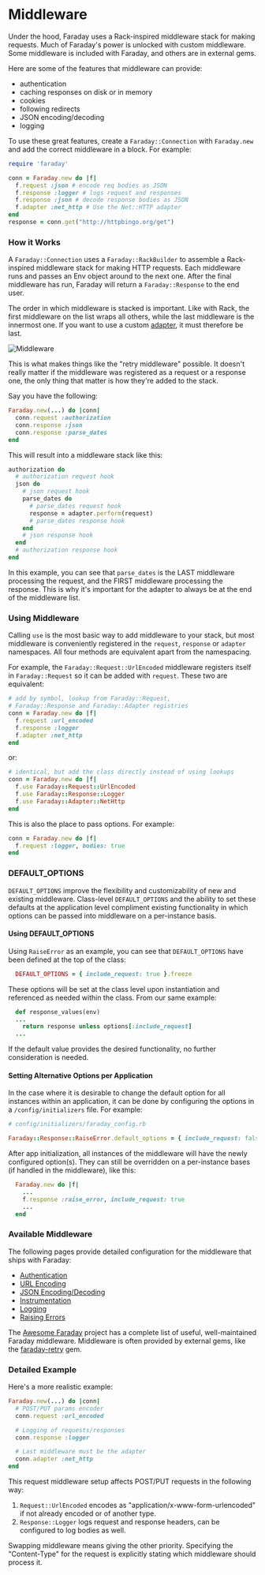 # Middleware

Under the hood, Faraday uses a Rack-inspired middleware stack for making
requests. Much of Faraday's power is unlocked with custom middleware. Some
middleware is included with Faraday, and others are in external gems.

Here are some of the features that middleware can provide:

- authentication
- caching responses on disk or in memory
- cookies
- following redirects
- JSON encoding/decoding
- logging

To use these great features, create a `Faraday::Connection` with `Faraday.new`
and add the correct middleware in a block. For example:

```ruby
require 'faraday'

conn = Faraday.new do |f|
  f.request :json # encode req bodies as JSON
  f.response :logger # logs request and responses
  f.response :json # decode response bodies as JSON
  f.adapter :net_http # Use the Net::HTTP adapter
end
response = conn.get("http://httpbingo.org/get")
```

### How it Works

A `Faraday::Connection` uses a `Faraday::RackBuilder` to assemble a
Rack-inspired middleware stack for making HTTP requests. Each middleware runs
and passes an Env object around to the next one. After the final middleware has
run, Faraday will return a `Faraday::Response` to the end user.

The order in which middleware is stacked is important. Like with Rack, the first
middleware on the list wraps all others, while the last middleware is the
innermost one. If you want to use a custom [adapter](adapters/index.md), it must
therefore be last.

![Middleware](../_media/middleware.png)

This is what makes things like the "retry middleware" possible.
It doesn't really matter if the middleware was registered as a request or a response one, the only thing that matter is how they're added to the stack.

Say you have the following:

```ruby
Faraday.new(...) do |conn|
  conn.request :authorization
  conn.response :json
  conn.response :parse_dates
end
```

This will result into a middleware stack like this:

```ruby
authorization do
  # authorization request hook
  json do
    # json request hook
    parse_dates do
      # parse_dates request hook
      response = adapter.perform(request)
      # parse_dates response hook
    end
    # json response hook
  end
  # authorization response hook
end
```

In this example, you can see that `parse_dates` is the LAST middleware processing the request, and the FIRST middleware processing the response.
This is why it's important for the adapter to always be at the end of the middleware list.

### Using Middleware

Calling `use` is the most basic way to add middleware to your stack, but most
middleware is conveniently registered in the `request`, `response` or `adapter`
namespaces. All four methods are equivalent apart from the namespacing.

For example, the `Faraday::Request::UrlEncoded` middleware registers itself in
`Faraday::Request` so it can be added with `request`. These two are equivalent:

```ruby
# add by symbol, lookup from Faraday::Request,
# Faraday::Response and Faraday::Adapter registries
conn = Faraday.new do |f|
  f.request :url_encoded
  f.response :logger
  f.adapter :net_http
end
```

or:

```ruby
# identical, but add the class directly instead of using lookups
conn = Faraday.new do |f|
  f.use Faraday::Request::UrlEncoded
  f.use Faraday::Response::Logger
  f.use Faraday::Adapter::NetHttp
end
```

This is also the place to pass options. For example:

```ruby
conn = Faraday.new do |f|
  f.request :logger, bodies: true
end
```

### DEFAULT_OPTIONS

`DEFAULT_OPTIONS` improve the flexibility and customizability of new and existing middleware. Class-level `DEFAULT_OPTIONS` and the ability to set these defaults at the application level compliment existing functionality in which options can be passed into middleware on a per-instance basis.

#### Using DEFAULT_OPTIONS

Using `RaiseError` as an example, you can see that `DEFAULT_OPTIONS` have been defined at the top of the class:

```ruby
  DEFAULT_OPTIONS = { include_request: true }.freeze
```

These options will be set at the class level upon instantiation and referenced as needed within the class. From our same example:

```ruby
  def response_values(env)
  ...
    return response unless options[:include_request]
  ...
```

If the default value provides the desired functionality, no further consideration is needed.

#### Setting Alternative Options per Application

In the case where it is desirable to change the default option for all instances within an application, it can be done by configuring the options in a `/config/initializers` file. For example:

```ruby
# config/initializers/faraday_config.rb

Faraday::Response::RaiseError.default_options = { include_request: false }
```

After app initialization, all instances of the middleware will have the newly configured option(s). They can still be overridden on a per-instance bases (if handled in the middleware), like this:

```ruby
  Faraday.new do |f|
    ...
    f.response :raise_error, include_request: true 
    ...
  end
```

### Available Middleware

The following pages provide detailed configuration for the middleware that ships with Faraday:
* [Authentication](middleware/included/authentication.md)
* [URL Encoding](middleware/included/url-encoding.md)
* [JSON Encoding/Decoding](middleware/included/json.md)
* [Instrumentation](middleware/included/instrumentation.md)
* [Logging](middleware/included/logging.md)
* [Raising Errors](middleware/included/raising-errors.md)

The [Awesome Faraday](https://github.com/lostisland/awesome-faraday/) project
has a complete list of useful, well-maintained Faraday middleware. Middleware is
often provided by external gems, like the
[faraday-retry](https://github.com/lostisland/faraday-retry) gem.

### Detailed Example

Here's a more realistic example:

```ruby
Faraday.new(...) do |conn|
  # POST/PUT params encoder
  conn.request :url_encoded

  # Logging of requests/responses
  conn.response :logger

  # Last middleware must be the adapter
  conn.adapter :net_http
end
```

This request middleware setup affects POST/PUT requests in the following way:

1. `Request::UrlEncoded` encodes as "application/x-www-form-urlencoded" if not
   already encoded or of another type.
2. `Response::Logger` logs request and response headers, can be configured to log bodies as well.

Swapping middleware means giving the other priority. Specifying the
"Content-Type" for the request is explicitly stating which middleware should
process it.
